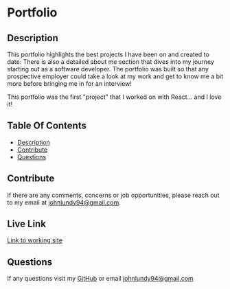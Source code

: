 # Portfolio

## Description

This portfolio highlights the best projects I have been on and created to date. There is also a detailed about me section that dives into my journey starting out as a software developer.
The portfolio was built so that any prospective employer could take a look at my work and get to know me a bit more before bringing me in for an interview!

This portfolio was the first "project" that I worked on with React... and I love it!

## Table Of Contents

- [Description](#description)
- [Contribute](#contribute)
- [Questions](#questions)

## Contribute

If there are any comments, concerns or job opportunities, please reach out to my email at johnlundy94@gmail.com.

## Live Link

[Link to working site](https://johnlundyportfolio.netlify.app/)

## Questions

If any questions visit my [GitHub](https://github.com/johnlundy94) or email johnlundy94@gmail.com
